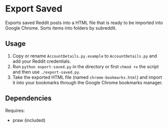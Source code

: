 # Export Saved
Exports saved Reddit posts into a HTML file that is ready to be imported into Google Chrome. Sorts items into folders by subreddit.

## Usage
1. Copy or rename `AccountDetails.py.example` to `AccountDetails.py` and add your Reddit credentials.
2. Run `python export-saved.py` in the directory or first `chmod +x` the script and then use `./export-saved.py`.
3. Take the exported HTML file (named `chrome-bookmarks.html`) and import it into your bookmarks through the Google Chrome bookmarks manager.

## Dependencies
Requires:

* praw (included)
